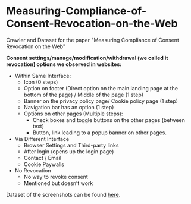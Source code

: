 # Measuring-Compliance-of-Consent-Revocation-on-the-Web
Crawler and Dataset for the paper "Measuring Compliance of Consent Revocation on the Web"

**Consent settings/manage/modification/withdrawal (we called it revocation) options we observed in websites:**
* Within Same Interface:
   - Icon (0 steps)
   - Option on footer (Direct option on the main landing page at the bottom of the page) / Middle of the page (1 step) 
   - Banner on the privacy policy page/ Cookie policy page (1 step)
   - Navigation bar has an option (1 step)
   - Options on other pages (Multiple steps):
      - Check boxes and toggle buttons on the other pages (between text) 
      - Button, link leading to a popup banner on other pages.
* Via Different Interface
   - Browser Settings and Third-party links
   - After login (opens up the login page)
   - Contact / Email
   - Cookie Paywalls
* No Revocation
   - No way to revoke consent
   - Mentioned but doesn’t work



Dataset of the screenshots can be found [here](https://www.dropbox.com/home/Revocation). 
